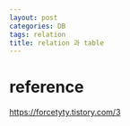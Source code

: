 ```yaml
---
layout: post
categories: DB
tags: relation
title: relation 과 table
---
```



# reference 
<https://forcetyty.tistory.com/3>